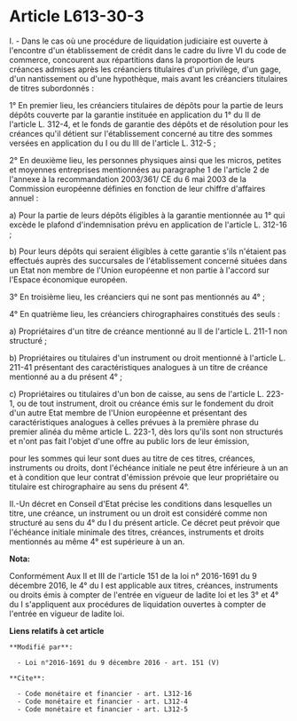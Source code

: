 # Article L613-30-3

I. - Dans le cas où une procédure de liquidation judiciaire est ouverte à l'encontre d'un établissement de crédit dans le
cadre du livre VI du code de commerce, concourent aux répartitions dans la proportion de leurs créances admises après les
créanciers titulaires d'un privilège, d'un gage, d'un nantissement ou d'une hypothèque, mais avant les créanciers titulaires
de titres subordonnés : 

1° En premier lieu, les créanciers titulaires de dépôts pour la partie de leurs dépôts couverte par la garantie instituée en
application du 1° du II de l'article L. 312-4, et le fonds de garantie des dépôts et de résolution pour les créances qu'il
détient sur l'établissement concerné au titre des sommes versées en application du I ou du III de l'article L. 312-5 ; 

2° En deuxième lieu, les personnes physiques ainsi que les micros, petites et moyennes entreprises mentionnées au paragraphe
1 de l'article 2 de l'annexe à la recommandation 2003/361/ CE du 6 mai 2003 de la Commission européenne définies en fonction
de leur chiffre d'affaires annuel : 

a) Pour la partie de leurs dépôts éligibles à la garantie mentionnée au 1° qui excède le plafond d'indemnisation prévu en
application de l'article L. 312-16 ; 

b) Pour leurs dépôts qui seraient éligibles à cette garantie s'ils n'étaient pas effectués auprès des succursales de
l'établissement concerné situées dans un Etat non membre de l'Union européenne et non partie à l'accord sur l'Espace
économique européen.

3° En troisième lieu, les créanciers qui ne sont pas mentionnés au 4° ; 

4° En quatrième lieu, les créanciers chirographaires constitués des seuls : 

a) Propriétaires d'un titre de créance mentionné au II de l'article L. 211-1 non structuré ; 

b) Propriétaires ou titulaires d'un instrument ou droit mentionné à l'article L. 211-41 présentant des caractéristiques
analogues à un titre de créance mentionné au a du présent 4° ; 

c) Propriétaires ou titulaires d'un bon de caisse, au sens de l'article L. 223-1, ou de tout instrument, droit ou créance
émis sur le fondement du droit d'un autre Etat membre de l'Union européenne et présentant des caractéristiques analogues à
celles prévues à la première phrase du premier alinéa du même article L. 223-1, dès lors qu'ils sont non structurés et n'ont
pas fait l'objet d'une offre au public lors de leur émission, 

pour les sommes qui leur sont dues au titre de ces titres, créances, instruments ou droits, dont l'échéance initiale ne peut
être inférieure à un an et à condition que leur contrat d'émission prévoie que leur propriétaire ou titulaire est
chirographaire au sens du présent 4°.

II.-Un décret en Conseil d'Etat précise les conditions dans lesquelles un titre, une créance, un instrument ou un droit est
considéré comme non structuré au sens du 4° du I du présent article. Ce décret peut prévoir que l'échéance initiale minimale
des titres, créances, instruments et droits mentionnés au même 4° est supérieure à un an.

**Nota:**

Conformément Aux II et III de l'article 151 de la loi n° 2016-1691 du 9 décembre 2016, le 4° du I est applicable aux titres,
créances, instruments ou droits émis à compter de l'entrée en vigueur de ladite loi et les 3° et 4° du I s'appliquent aux
procédures de liquidation ouvertes à compter de l'entrée en vigueur de ladite loi.

**Liens relatifs à cet article**

	**Modifié par**:

	  - Loi n°2016-1691 du 9 décembre 2016 - art. 151 (V)

	**Cite**:

	  - Code monétaire et financier - art. L312-16
	  - Code monétaire et financier - art. L312-4
	  - Code monétaire et financier - art. L312-5
